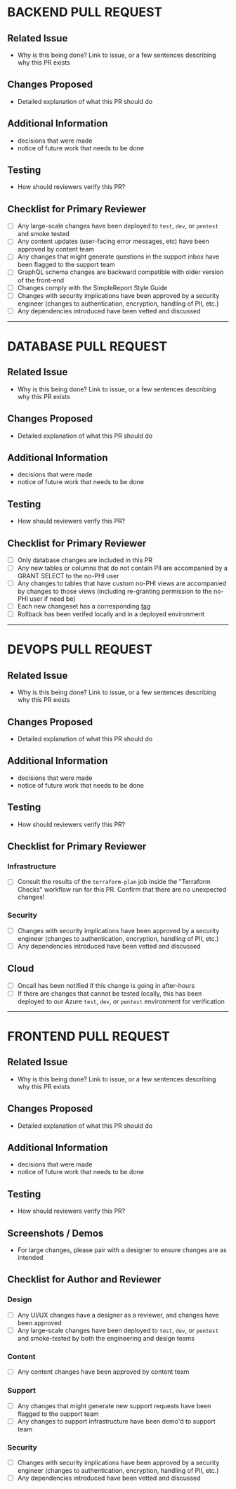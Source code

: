 # BACKEND PULL REQUEST

## Related Issue

- Why is this being done? Link to issue, or a few sentences describing why this PR exists

## Changes Proposed

- Detailed explanation of what this PR should do

## Additional Information

- decisions that were made
- notice of future work that needs to be done

## Testing

- How should reviewers verify this PR?

## Checklist for Primary Reviewer

- [ ] Any large-scale changes have been deployed to `test`, `dev`, or `pentest` and smoke tested
- [ ] Any content updates (user-facing error messages, etc) have been approved by content team
- [ ] Any changes that might generate questions in the support inbox have been flagged to the support team
- [ ] GraphQL schema changes are backward compatible with older version of the front-end
- [ ] Changes comply with the SimpleReport Style Guide
- [ ] Changes with security implications have been approved by a security engineer (changes to  authentication, encryption, handling of PII, etc.)
- [ ] Any dependencies introduced have been vetted and discussed

----

# DATABASE PULL REQUEST

## Related Issue

- Why is this being done? Link to issue, or a few sentences describing why this PR exists

## Changes Proposed

- Detailed explanation of what this PR should do

## Additional Information

- decisions that were made
- notice of future work that needs to be done

## Testing

- How should reviewers verify this PR?

## Checklist for Primary Reviewer

- [ ] Only database changes are included in this PR
- [ ] Any new tables or columns that do not contain PII are accompanied by a GRANT SELECT to the no-PHI user
- [ ] Any changes to tables that have custom no-PHI views are accompanied by changes to those views (including re-granting permission to the no-PHI user if need be)
- [ ] Each new changeset has a corresponding [tag](https://docs.liquibase.com/change-types/community/tag-database.html)
- [ ] Rollback has been verifed locally and in a deployed environment

----

# DEVOPS PULL REQUEST

## Related Issue

- Why is this being done? Link to issue, or a few sentences describing why this PR exists

## Changes Proposed

- Detailed explanation of what this PR should do

## Additional Information

- decisions that were made
- notice of future work that needs to be done

## Testing

- How should reviewers verify this PR?
 
## Checklist for Primary Reviewer

### Infrastructure
- [ ] Consult the results of the `terraform-plan` job inside the "Terraform Checks" workflow run for this PR. Confirm that there are no unexpected changes!

### Security
- [ ] Changes with security implications have been approved by a security engineer (changes to  authentication, encryption, handling of PII, etc.)
- [ ] Any dependencies introduced have been vetted and discussed

## Cloud
- [ ] Oncall has been notified if this change is going in after-hours
- [ ] If there are changes that cannot be tested locally, this has been deployed to our Azure `test`, `dev`, or `pentest` environment for verification

----

# FRONTEND PULL REQUEST

## Related Issue

- Why is this being done? Link to issue, or a few sentences describing why this PR exists

## Changes Proposed

- Detailed explanation of what this PR should do

## Additional Information

- decisions that were made
- notice of future work that needs to be done

## Testing

- How should reviewers verify this PR?
 
## Screenshots / Demos

- For large changes, please pair with a designer to ensure changes are as intended

## Checklist for Author and Reviewer

### Design
- [ ] Any UI/UX changes have a designer as a reviewer, and changes have been approved
- [ ] Any large-scale changes have been deployed to `test`, `dev`, or `pentest` and smoke-tested by both the engineering and design teams

### Content
- [ ] Any content changes have been approved by content team

### Support
- [ ] Any changes that might generate new support requests have been flagged to the support team
- [ ] Any changes to support infrastructure have been demo'd to support team

### Security
- [ ] Changes with security implications have been approved by a security engineer (changes to  authentication, encryption, handling of PII, etc.)
- [ ] Any dependencies introduced have been vetted and discussed
